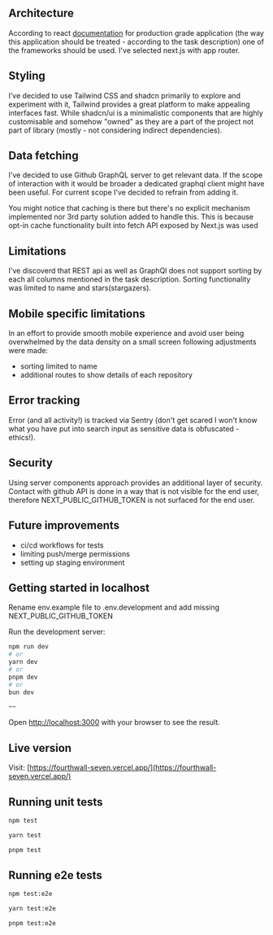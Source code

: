 ## Architecture

According to react [documentation](https://dev/learn/start-a-new-react-project#nextjs-app-router)
for production grade application (the way this application should be treated - according to the task description) one of the frameworks should be used. I've selected next.js with app router.

## Styling

I’ve decided to use Tailwind CSS and shadcn primarily to explore and experiment with it, Tailwind provides a great platform to make appealing interfaces fast. While shadcn/ui is a minimalistic components that are highly customisable and somehow "owned" as they are a part of the project not part of library (mostly - not considering indirect dependencies).

## Data fetching

I've decided to use Github GraphQL server to get relevant data. If the scope of interaction with it would be broader a dedicated graphql client might have been useful. For current scope I've decided to refrain from adding it.

You might notice that caching is there but there's no explicit mechanism implemented nor 3rd party solution added to handle this. This is because opt-in cache functionality built into fetch API exposed by Next.js was used

## Limitations

I've discoverd that REST api as well as GraphQl does not support sorting by each all columns mentioned in the task description. Sorting functionality was limited to name and stars(stargazers).

## Mobile specific limitations

In an effort to provide smooth mobile experience and avoid user being overwhelmed by the data density on a small screen following adjustments were made:

- sorting limited to name
- additional routes to show details of each repository

## Error tracking

Error (and all activity!) is tracked via Sentry (don't get scared I won't know what you have put into search input as sensitive data is obfuscated - ethics!).

## Security

Using server components approach provides an additional layer of security. Contact with github API is done in a way that is not visible for the end user, therefore NEXT_PUBLIC_GITHUB_TOKEN is not surfaced for the end user.

## Future improvements

- ci/cd workflows for tests
- limiting push/merge permissions
- setting up staging environment

## Getting started in localhost

Rename env.example file to .env.development and add missing NEXT_PUBLIC_GITHUB_TOKEN

Run the development server:

```bash
npm run dev
# or
yarn dev
# or
pnpm dev
# or
bun dev

~~
```

Open [http://localhost:3000](http://localhost:3000) with your browser to see the result.

## Live version

Visit: [https://fourthwall-seven.vercel.app/](https://fourthwall-seven.vercel.app/)

## Running unit tests

```bash
npm test
```

```bash
yarn test
```

```bash
pnpm test
```

## Running e2e tests

```bash
npm test:e2e
```

```bash
yarn test:e2e
```

```bash
pnpm test:e2e
```
